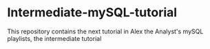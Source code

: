 # Intermediate-mySQL-tutorial
This repository contains the next tutorial in Alex the Analyst's mySQL playlists, the intermediate tutorial
